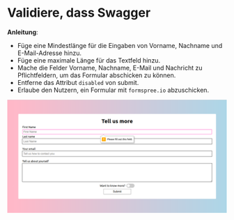 # Validiere, dass Swagger

**Anleitung**:

* Füge eine Mindestlänge für die Eingaben von Vorname, Nachname und E-Mail-Adresse hinzu.
* Füge eine maximale Länge für das Textfeld hinzu.
* Mache die Felder Vorname, Nachname, E-Mail und Nachricht zu Pflichtfeldern, um das Formular abschicken zu können.
* Entferne das Attribut `disabled` von submit.
* Erlaube den Nutzern, ein Formular mit `formspree.io` abzuschicken. 

![reference](/images/reference.png)
